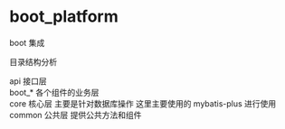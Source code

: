 # boot_platform

boot 集成

目录结构分析

api 接口层   
boot_* 各个组件的业务层   
core 核心层 主要是针对数据库操作  这里主要使用的 mybatis-plus 进行使用
common 公共层 提供公共方法和组件